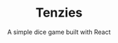 ---
title: Tenzies
subtitle: A simple dice game built with React
slug: tenzies
main-image: /images/portfolio/tenzies/home.png
source: https://github.com/ChromeUniverse/tenzies/tree/main
demo: https://tenzies-nu.vercel.app/
tech: [react, js, css]
images: [
  /images/portfolio/tenzies/home.png, 
  /images/portfolio/tenzies/mid-game.png,
  /images/portfolio/tenzies/complete.png,
]
---